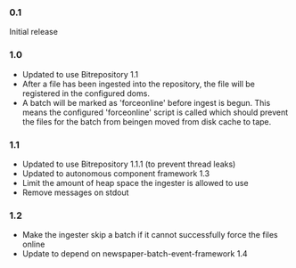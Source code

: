 ### 0.1
Initial release

### 1.0
* Updated to use Bitrepository 1.1
* After a file has been ingested into the repository, the file will be registered in the configured doms.
* A batch will be marked as 'forceonline' before ingest is begun. This means the configured 'forceonline' script is called
which should prevent the files for the batch from beingen moved from disk cache to tape.

### 1.1
* Updated to use Bitrepository 1.1.1 (to prevent thread leaks)
* Updated to autonomous component framework 1.3
* Limit the amount of heap space the ingester is allowed to use
* Remove messages on stdout

### 1.2
* Make the ingester skip a batch if it cannot successfully force the files online
* Update to depend on newspaper-batch-event-framework 1.4
